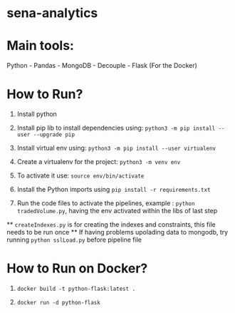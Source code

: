 # sena-analytics

# Main tools:

Python - Pandas - MongoDB - Decouple - Flask (For the Docker)

# How to Run?

1. Install python

2. Install pip lib to install dependencies using: `python3 -m pip install --user --upgrade pip`

3. Install virtual env using: `python3 -m pip install --user virtualenv`

4. Create a virtualenv for the project: `python3 -m venv env`

5. To activate it use: `source env/bin/activate`

6. Install the Python imports using `pip install -r requirements.txt`

7. Run the code files to activate the pipelines, example : `python tradedVolume.py`, having the env activated within the libs of last step


** `createIndexes.py` is for creating the indexes and constraints, this file needs to be run once
** If having problems upolading data to mongodb, try running `python sslLoad.py` before pipeline file

# How to Run on Docker?

1. `docker build -t python-flask:latest .`

2. `docker run -d python-flask`
